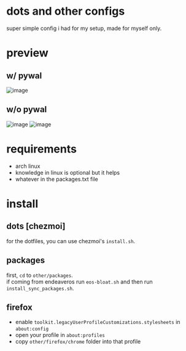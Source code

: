 # dots and other configs
super simple config i had for my setup, made for myself only.

# preview
## w/ pywal
![image](https://github.com/xjunko/dotfiles/assets/44401509/d7706ee7-8b87-492b-b43e-261b548073f4)

## w/o pywal 
![image](https://github.com/xjunko/dotfiles/assets/44401509/bb968c04-1e04-4eef-ad4b-cfedc11b3f4c)
![image](https://github.com/xjunko/dotfiles/assets/44401509/90b90e7c-e546-4f4d-a118-7806a1e8d88f)


# requirements
* arch linux
* knowledge in linux is optional but it helps
* whatever in the packages.txt file

# install
## dots [chezmoi]
for the dotfiles, you can use chezmoi's `install.sh`.

## packages
first, `cd` to `other/packages`. <br>
if coming from endeaveros run `eos-bloat.sh` and then run `install_sync_packages.sh`.

## firefox
* enable `toolkit.legacyUserProfileCustomizations.stylesheets` in `about:config`
* open your profile in `about:profiles`
* copy `other/firefox/chrome` folder into that profile
